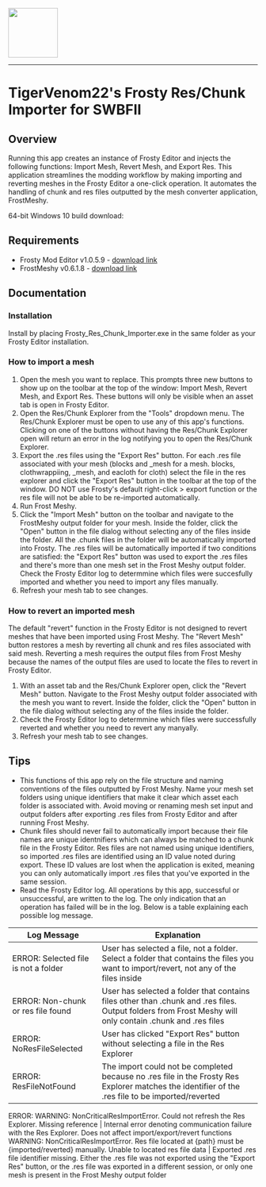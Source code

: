 <img src=https://github.com/kyle2277/bf2_Frosty_Res_Chunk_Importer/blob/Dev/FrostyResChunkImportIcon.png width="100" height="100"></img>
___
# TigerVenom22's Frosty Res/Chunk Importer for SWBFII
## Overview
Running this app creates an instance of Frosty Editor and injects the following functions: Import Mesh, Revert Mesh, and Export Res. This application streamlines the modding workflow by making importing and reverting meshes in the Frosty Editor a one-click operation. It automates the handling of chunk and res files outputted by the mesh converter application, FrostMeshy.

64-bit Windows 10 build download: 

## Requirements
* Frosty Mod Editor v1.0.5.9 - [download link](https://frostytoolsuite.com/downloads.html)
* FrostMeshy v0.6.1.8 - [download link](https://www.mediafire.com/file/bmhr27uv2to2gmf/fmy-v0618-pre.zip/file)

## Documentation
### Installation
Install by placing Frosty_Res_Chunk_Importer.exe in the same folder as your Frosty Editor installation.
### How to import a mesh
1. Open the mesh you want to replace. This prompts three new buttons to show up on the toolbar at the top of the window: Import Mesh, Revert Mesh, and Export Res. These buttons will only be visible when an asset tab is open in Frosty Editor.
2. Open the Res/Chunk Explorer from the "Tools" dropdown menu. The Res/Chunk Explorer must be open to use any of this app's functions. Clicking on one of the buttons without having the Res/Chunk Explorer open will return an error in the log notifying you to open the Res/Chunk Explorer.
3. Export the .res files using the "Export Res" button. For each .res file associated with your mesh (blocks and \_mesh for a mesh. blocks, clothwrappiing, \_mesh, and eacloth for  cloth) select the file in the res explorer and click the "Export Res" button in the toolbar at the top of the window. DO NOT use Frosty's default right-click > export function or the res file will not be able to be re-imported automatically.
4. Run Frost Meshy.
5. Click the "Import Mesh" button on the toolbar and navigate to the FrostMeshy output folder for your mesh. Inside the folder, click the "Open" button in the file dialog without selecting any of the files inside the folder. All the .chunk files in the folder will be automatically imported into Frosty. The .res files will be automatically imported if two conditions are satisfied: the "Export Res" button was used to export the .res files and there's more than one mesh set in the Frost Meshy output folder. Check the Frosty Editor log to determmine which files were succesfully imported and whether you need to import any files manually.
6. Refresh your mesh tab to see changes.

### How to revert an imported mesh
The default "revert" function in the Frosty Editor is not designed to revert meshes that have been imported using Frost Meshy. The "Revert Mesh" button restores a mesh by reverting all chunk and res files associated with said mesh. Reverting a mesh requires the output files from Frost Meshy because the names of the output files are used to locate the files to revert in Frosty Editor.
1. With an asset tab and the Res/Chunk Explorer open, click the "Revert Mesh" button. Navigate to the Frost Meshy output folder associated with the mesh you want to revert. Inside the folder, click the "Open" button in the file dialog without selecting any of the files inside the folder.
2. Check the Frosty Editor log to determmine which files were successfully reverted and whether you need to revert any manyally.
3. Refresh your mesh tab to see changes.

## Tips
* This functions of this app rely on the file structure and naming conventions of the files outputted by Frost Meshy. Name your mesh set folders using unique identifiers that make it clear which asset each folder is associated with. Avoid moving or renaming mesh set input and output folders after exporting .res files from Frosty Editor and after running Frost Meshy.
* Chunk files should never fail to automatically import because their file names are unique identnifiers which can always be matched to a chunk file in the Frosty Editor. Res files are not named using unique identifiers, so imported .res files are identified using an ID value noted during export. These ID values are lost when the application is exited, meaning you can only automatically import .res files that you've exported in the same session.
* Read the Frosty Editor log. All operations by this app, successful or unsuccessful, are written to the log. The only indication that an operation has failed will be in the log. Below is a table explaining each possible log message.

Log Message | Explanation
----------- | -------------
ERROR: Selected file is not a folder | User has selected a file, not a folder. Select a folder that contains the files you want to import/revert, not any of the files inside
ERROR: Non-chunk or res file found | User has selected a folder that contains files other than .chunk and .res files. Output folders from Frost Meshy will only contain .chunk and .res files
ERROR: NoResFileSelected | User has clicked "Export Res" button without selecting a file in the Res Explorer
ERROR: ResFileNotFound | The import could not be completed because no .res file in the Frosty Res Explorer matches the identifier of the .res file to be imported/reverted
ERROR: 
WARNING: NonCriticalResImportError. Could not refresh the Res Explorer. Missing reference | Internal error denoting communication failure with the Res Explorer. Does not affect import/export/revert functions
WARNING: NonCriticalResImportError. Res file located at {path} must be {imported/reverted} manually. Unable to located res file data | Exported .res file identifier missing. Either the .res file was not exported using the "Export Res" button, or the .res file was exported in a different session, or only one mesh is present in the Frost Meshy output folder

